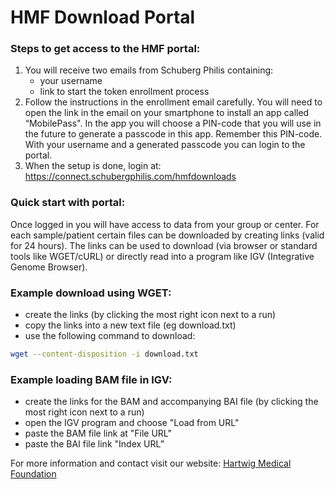 # HMF Download Portal

### Steps to get access to the HMF portal:
1. You will receive two emails from Schuberg Philis containing:
    - your username
    - link to start the token enrollment process
2. Follow the instructions in the enrollment email carefully. You will need to open the link in the email on your smartphone to install an app called “MobilePass". In the app you will choose a PIN-code that you will use in the future to generate a passcode in this app. Remember this PIN-code. With your username and a generated passcode you can login to the portal.
3. When the setup is done, login at: https://connect.schubergphilis.com/hmfdownloads

### Quick start with portal:
Once logged in you will have access to data from your group or center. For each sample/patient certain files can be downloaded by creating links (valid for 24 hours). The links can be used to download (via browser or standard tools like WGET/cURL) or directly read into a program like IGV (Integrative Genome Browser).

### Example download using WGET:
- create the links (by clicking the most right icon next to a run)
- copy the links into a new text file (eg download.txt)
- use the following command to download: 
```sh
wget --content-disposition -i download.txt
```

### Example loading BAM file in IGV:
- create the links for the BAM and accompanying BAI file (by clicking the most right icon next to a run)
- open the IGV program and choose "Load from URL"
- paste the BAM file link at "File URL"
- paste the BAI file link "Index URL”

For more information and contact visit our website:
[Hartwig Medical Foundation](https://www.hartwigmedicalfoundation.nl)
